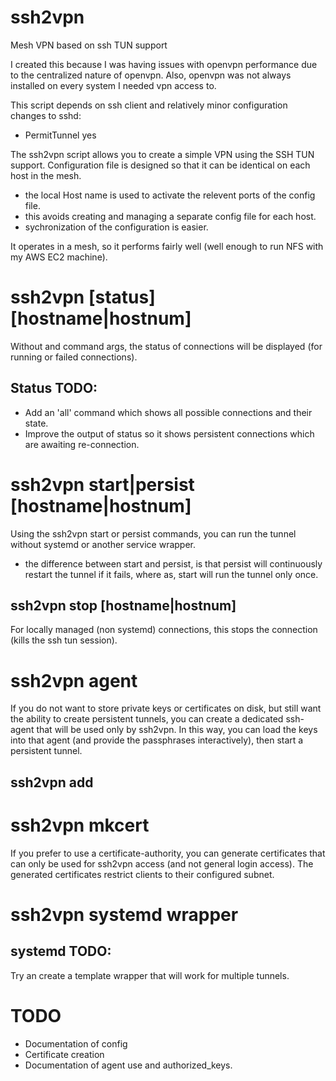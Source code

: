 # ssh2vpn
Mesh VPN based on ssh TUN support

I created this because I was having issues with openvpn performance
due to the centralized nature of openvpn. Also, openvpn was not always
installed on every system I needed vpn access to.

This script depends on ssh client and relatively minor configuration changes to sshd:
- PermitTunnel yes

The ssh2vpn script allows you to create a simple VPN using the SSH TUN support. Configuration file is designed so that it can be identical on each host in the mesh.
- the local Host name is used to activate the relevent ports of the config file.
- this avoids creating and managing a separate config file for each host.
- sychronization of the configuration is easier.

It operates in a mesh, so it performs fairly well (well enough to run NFS with my AWS EC2 machine).

# ssh2vpn [status] [hostname|hostnum]
Without and command args, the status of connections will be displayed (for running or failed connections).

## Status TODO:
- Add an 'all' command which shows all possible connections and their state.
- Improve the output of status so it shows persistent connections which are awaiting re-connection.

# ssh2vpn start|persist [hostname|hostnum]
Using the ssh2vpn start or persist commands, you can run the tunnel without systemd or another service wrapper.
- the difference between start and persist, is that persist will continuously restart
  the tunnel if it fails, where as, start will run the tunnel only once.

## ssh2vpn stop [hostname|hostnum]
For locally managed (non systemd) connections, this stops the connection (kills the ssh tun session).
# ssh2vpn agent
If you do not want to store private keys or certificates on disk, but still want the ability to create persistent tunnels,
you can create a dedicated ssh-agent that will be used only by ssh2vpn. In this way, you can load the keys into that agent (and provide the passphrases interactively), then start a persistent tunnel.


## ssh2vpn add

# ssh2vpn mkcert
If you prefer to use a certificate-authority, you can generate certificates that can only be used for ssh2vpn access (and not general login access). The generated certificates restrict clients to their configured subnet.

# ssh2vpn systemd wrapper
## systemd TODO:
Try an create a template wrapper that will work for multiple tunnels.

# TODO
- Documentation of config
- Certificate creation
- Documentation of agent use and authorized_keys.
